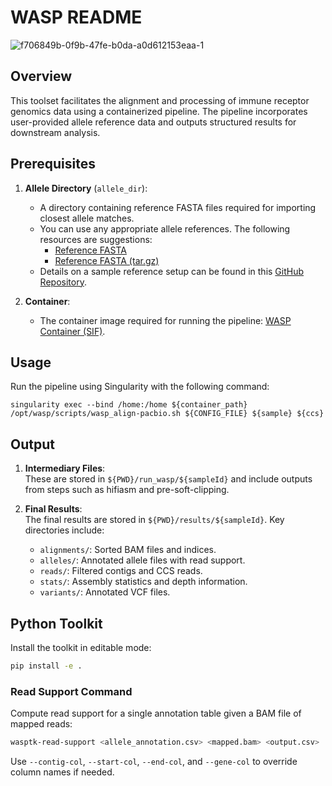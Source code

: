 # WASP README
![f706849b-0f9b-47fe-b0da-a0d612153eaa-1](https://github.com/user-attachments/assets/1813908b-760e-432c-b6e6-c0e9bd26cd2a)

## Overview

This toolset facilitates the alignment and processing of immune receptor genomics data using a containerized pipeline. The pipeline incorporates user-provided allele reference data and outputs structured results for downstream analysis.

## Prerequisites

1. **Allele Directory** (`allele_dir`):  
   - A directory containing reference FASTA files required for importing closest allele matches.  
   - You can use any appropriate allele references. The following resources are suggestions:  
     - [Reference FASTA](http://immunogenomics.louisville.edu/immune_receptor_genomics/current/reference.fasta)  
     - [Reference FASTA (tar.gz)](http://immunogenomics.louisville.edu/wasp/ref.tar.gz)  
   - Details on a sample reference setup can be found in this [GitHub Repository](https://github.com/Watson-IG/immune_receptor_genomics/tree/main).

2. **Container**:  
   - The container image required for running the pipeline: [WASP Container (SIF)](http://immunogenomics.louisville.edu/wasp/wasp-241023.sif).

## Usage

Run the pipeline using Singularity with the following command:

    singularity exec --bind /home:/home ${container_path} /opt/wasp/scripts/wasp_align-pacbio.sh ${CONFIG_FILE} ${sample} ${ccs}

## Output

1. **Intermediary Files**:  
   These are stored in `${PWD}/run_wasp/${sampleId}` and include outputs from steps such as hifiasm and pre-soft-clipping.

2. **Final Results**:  
   The final results are stored in `${PWD}/results/${sampleId}`. Key directories include:
   - `alignments/`: Sorted BAM files and indices.
   - `alleles/`: Annotated allele files with read support.
   - `reads/`: Filtered contigs and CCS reads.
   - `stats/`: Assembly statistics and depth information.
   - `variants/`: Annotated VCF files.

## Python Toolkit

Install the toolkit in editable mode:

```bash
pip install -e .
```

### Read Support Command

Compute read support for a single annotation table given a BAM file of mapped reads:

```bash
wasptk-read-support <allele_annotation.csv> <mapped.bam> <output.csv>
```

Use `--contig-col`, `--start-col`, `--end-col`, and `--gene-col` to override column names if needed.
